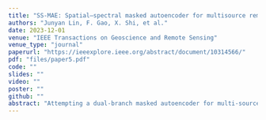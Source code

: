 ```yaml
---
title: "SS-MAE: Spatial–spectral masked autoencoder for multisource remote sensing image classification"
authors: "Junyan Lin, F. Gao, X. Shi, et al."
date: 2023-12-01
venue: "IEEE Transactions on Geoscience and Remote Sensing"
venue_type: "journal"
paperurl: "https://ieeexplore.ieee.org/abstract/document/10314566/"
pdf: "files/paper5.pdf"
code: ""
slides: ""
video: ""
poster: ""
github: ""
abstract: "Attempting a dual-branch masked autoencoder for multi-source remote sensing image classification tasks, such as HSI, SAR, and LiDAR. The model focuses on separate mask reconstructions for spatial and spectral features. Outstanding performance across multiple datasets, along with the performance enhancement attributed to pre-training, validates the effectiveness of the MIM (Masked Autoencoder for Image Classification) self-supervised learning paradigm in multi-source remote sensing image classification tasks."
---
```

